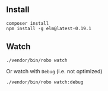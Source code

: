 ## Install

    composer install
    npm install -g elm@latest-0.19.1

## Watch

    ./vendor/bin/robo watch

Or watch with `Debug` (i.e. not optimized)

    ./vendor/bin/robo watch:debug

